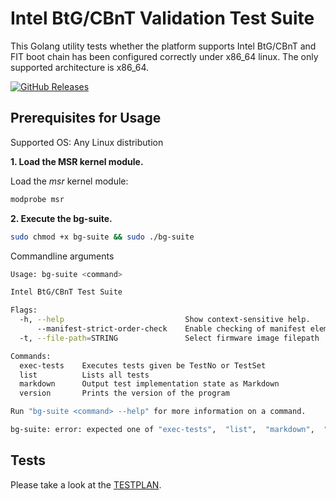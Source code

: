 Intel BtG/CBnT Validation Test Suite
====================================

This Golang utility tests whether the platform supports Intel BtG/CBnT and FIT
boot chain has been configured correctly under x86_64 linux.
The only supported architecture is x86_64.

[![GitHub Releases](https://img.shields.io/github/downloads/9elements/converged-security-suite/v2.0/total?label=Download%20v2.0&style=for-the-badge)](https://github.com/9elements/converged-security-suite/releases/latest/download/bg-suite)

Prerequisites for Usage
-----------------------
Supported OS: Any Linux distribution

**1. Load the MSR kernel module.**

Load the *msr* kernel module:
```bash
modprobe msr
```

**2. Execute the bg-suite.**

```bash
sudo chmod +x bg-suite && sudo ./bg-suite
```

Commandline arguments
```bash
Usage: bg-suite <command>

Intel BtG/CBnT Test Suite

Flags:
  -h, --help                           Show context-sensitive help.
      --manifest-strict-order-check    Enable checking of manifest elements order
  -t, --file-path=STRING               Select firmware image filepath

Commands:
  exec-tests    Executes tests given be TestNo or TestSet
  list          Lists all tests
  markdown      Output test implementation state as Markdown
  version       Prints the version of the program

Run "bg-suite <command> --help" for more information on a command.

bg-suite: error: expected one of "exec-tests",  "list",  "markdown",  "version"
```

Tests
-----

Please take a look at the [TESTPLAN](TESTPLAN.md).
